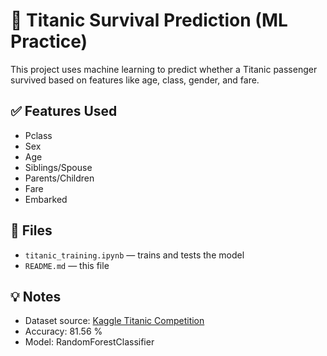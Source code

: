 
# 🚢 Titanic Survival Prediction (ML Practice)

This project uses machine learning to predict whether a Titanic passenger survived based on features like age, class, gender, and fare.

## ✅ Features Used
- Pclass
- Sex
- Age
- Siblings/Spouse
- Parents/Children
- Fare
- Embarked

## 📁 Files
- `titanic_training.ipynb` — trains and tests the model
- `README.md` — this file

## 💡 Notes
- Dataset source: [Kaggle Titanic Competition](https://www.kaggle.com/competitions/titanic)
- Accuracy: 81.56 %
- Model: RandomForestClassifier
